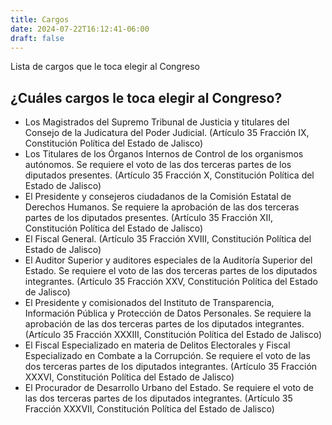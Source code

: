 ```yaml
---
title: Cargos
date: 2024-07-22T16:12:41-06:00
draft: false
---
```

Lista de cargos que le toca elegir al Congreso
<!--more-->
## ¿Cuáles cargos le toca elegir al Congreso?

   - Los Magistrados del Supremo Tribunal de Justicia y titulares del Consejo de la Judicatura del Poder Judicial. (Artículo 35 Fracción IX, Constitución Política del Estado de Jalisco)
   - Los Titulares de los Órganos Internos de Control de los organismos autónomos. Se requiere el voto de las dos terceras partes de los diputados presentes. (Artículo 35 Fracción X, Constitución Política del Estado de Jalisco)
   - El Presidente y consejeros ciudadanos de la Comisión Estatal de Derechos Humanos. Se requiere la aprobación de las dos terceras partes de los diputados presentes. (Artículo 35 Fracción XII, Constitución Política del Estado de Jalisco)
   - El Fiscal General. (Artículo 35 Fracción XVIII, Constitución Política del Estado de Jalisco)
   - El Auditor Superior y auditores especiales de la Auditoría Superior del Estado. Se requiere el voto de las dos terceras partes de los diputados integrantes. (Artículo 35 Fracción XXV, Constitución Política del Estado de Jalisco)
   - El Presidente y comisionados del Instituto de Transparencia, Información Pública y Protección de Datos Personales. Se requiere la aprobación de las dos terceras partes de los diputados integrantes. (Artículo 35 Fracción XXXIII, Constitución Política del Estado de Jalisco)
   - El Fiscal Especializado en materia de Delitos Electorales y Fiscal Especializado en Combate a la Corrupción. Se requiere el voto de las dos terceras partes de los diputados integrantes. (Artículo 35 Fracción XXXVI, Constitución Política del Estado de Jalisco)
   - El Procurador de Desarrollo Urbano del Estado. Se requiere el voto de las dos terceras partes de los diputados integrantes. (Artículo 35 Fracción XXXVII, Constitución Política del Estado de Jalisco)
